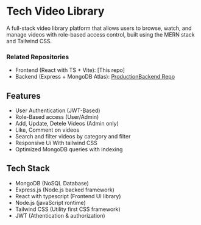 # Tech Video Library

A full-stack video library platform that allows users to browse, watch, and manage videos with role-based access control, built using the MERN stack and Tailwind CSS.

### Related Repositories
- Frontend (React with TS + Vite): [This repo]
- Backend (Express + MongoDB Atlas): [ProductionBackend Repo](https://github.com/Shivam-Tidke/ProductionBackend)

## Features

- User Authentication (JWT-Based)
- Role-Based access (User/Admin)
- Add, Update, Detele Videos (Admin only)
- Like, Comment on videos
- Search and filter videos by category and filter
- Responsive Ui With tailwind CSS
- Optimized MongoDB queries with indexing
   
## Tech Stack
- MongoDB (NoSQL Database)
- Express.js (Node.js backed framework)
- React with typescript (Frontend UI library)
- Node.js (javaScript rontime)
- Tailwind CSS (Utility first CSS framework)
- JWT (Athentication & authorization)
